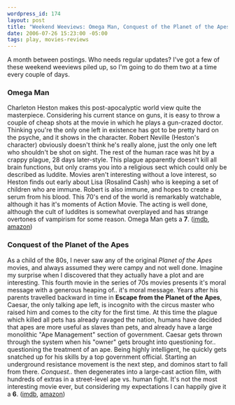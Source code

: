 ```yaml
--- 
wordpress_id: 174
layout: post
title: "Weekend Weeviews: Omega Man, Conquest of the Planet of the Apes"
date: 2006-07-26 15:23:00 -05:00
tags: play, movies-reviews
---
```

A month between postings.  Who needs regular updates?  I've got a few of these weekend weeviews piled up, so I'm going to do them two at a time every couple of days.
<h3>Omega Man</h3>
Charleton Heston makes this post-apocalyptic world view quite the masterpiece.  Considering his current stance on guns, it is easy to throw a couple of cheap shots at the movie in which he plays a gun-crazed doctor.  Thinking you're the only one left in existence has got to be pretty hard on the psyche, and it shows in the character.  Robert Neville (Heston's character) obviously doesn't think he's really alone, just the only one left who shouldn't be shot on sight.  The rest of the human race was hit by a crappy plague, 28 days later-style.  This plague apparently doesn't kill all brain functions, but only crams you into a religious sect which could only be described as luddite.  Movies aren't interesting without a love interest, so Heston finds out early about Lisa (Rosalind Cash) who is keeping a set of children who are immune.  Robert is also immune, and hopes to create a serum from his blood.  This 70's end of the world is remarkably watchable, although it has it's moments of Action Movie.  The acting is well done, although the cult of luddites is somewhat overplayed and has strange overtones of vampirism for some reason.  Omega Man gets a <strong>7</strong>. (<a href="http://imdb.com/title/tt0067525/">imdb</a>, <a href="http://www.amazon.com/gp/redirect.html?link_code=ur2&amp;tag=basezero-20&amp;camp=1789&amp;creative=9325&amp;location=http%3A%2F%2Fwww.amazon.com%2Fgp%2Fproduct%2F0790742802%2Fsr%3D8-1%2Fqid%3D1153950376%2Fref%3Dpd_bbs_1%3Fie%3DUTF8">amazon</a>)
<h3>Conquest of the Planet of the Apes</h3>
As a child of the 80s, I never saw any of the original <em>Planet of the Apes</em> movies, and always assumed they were campy and not well done.  Imagine my surprise when I discovered that they actually have a plot and are interesting.  This fourth movie in the series of 70s movies presents it's moral message with a generous heaping of.. it's moral message.  Years after his parents travelled backward in time in <strong>Escape from the Planet of the Apes</strong>, Caesar, the only talking ape left, is incognito with the circus master who raised him and comes to the city for the first time.  At this time the plague which killed all pets has already ravaged the nation, humans have decided that apes are more useful as slaves than pets, and already have a large monolithic "Ape Management" section of government.  Caesar gets thrown through the system when his "owner" gets brought into questioning for.. questioning the treatment of an ape.  Being highly intelligent, he quickly gets snatched up for his skills by a top government official.  Starting an underground resistance movement is the next step, and dominos start to fall from there.  <em>Conquest..</em> then degenerates into a large-cast action film, with hundreds of extras in a street-level ape vs. human fight.  It's not the most interesting movie ever, but considering my expectations I can happily give it a <strong>6</strong>. (<a href="http://imdb.com/title/tt0068408/">imdb</a>, <a href="http://www.amazon.com/gp/redirect.html?link_code=ur2&amp;tag=basezero-20&amp;camp=1789&amp;creative=9325&amp;location=http%3A%2F%2Fwww.amazon.com%2Fgp%2Fproduct%2FB000E6ESDU%2Fsr%3D1-1%2Fqid%3D1153952540%2Fref%3Dpd_bbs_1%3Fie%3DUTF8%26s%3Ddvd">amazon</a>)
